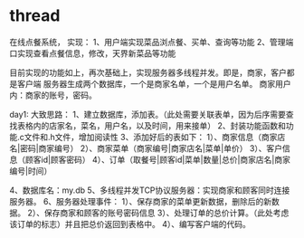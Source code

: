 # thread
在线点餐系统，
实现：
1、用户端实现菜品浏点餐、买单、查询等功能
2、管理端口实现查看点餐信息，修改，天界新菜品等功能


目前实现的功能如上，再次基础上，实现服务器多线程并发。即是，商家，客户都是客户端
服务器生成两个数据库，一个是商家名单，一个是用户名单。
商家用户内：商家的账号，密码。


day1:
大致思路：
1、建立数据库，添加表。（此处需要关联表单，因为后序需要查找表格内的店家名，菜名，用户名，以及时间，用来接单）
2、封装功能函数和功能.c文件和.h文件，增加阅读性
3、添加好后的表如下：
                    1）、商家信息（商家店名|密码|商家编号）
                    2）、商家菜单（商家编号|商家店名|菜单|单价）
                    3）、客户信息（顾客id|顾客密码）
                    4）、订单（取餐号|顾客id|菜单|数量|总价|商家店名|商家编号|时间）

4、数据库名：my.db
5、多线程并发TCP协议服务器：实现商家和顾客同时连接服务器。
6、服务器处理事件：
                  1）、保存商家的菜单更新数据，删除后的新数据。
                  2）、保存商家和顾客的账号密码信息
                  3）、处理订单的总价计算。（此处考虑该订单的标志）并且把总价返回到表格中。
                  4）、编写客户端的代码。
